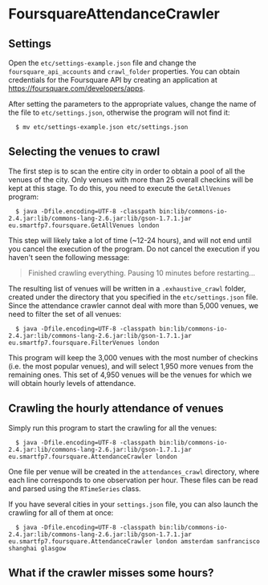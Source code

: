 FoursquareAttendanceCrawler
=============================

## Settings

Open the `etc/settings-example.json` file and change the `foursquare_api_accounts` and `crawl_folder` properties. You can obtain credentials for the Foursquare API by creating an application at https://foursquare.com/developers/apps.

After setting the parameters to the appropriate values, change the name of the file to `etc/settings.json`, otherwise the program will not find it:

```
  $ mv etc/settings-example.json etc/settings.json
```


## Selecting the venues to crawl

The first step is to scan the entire city in order to obtain a pool of all the venues of the city. Only venues with more than 25 overall checkins will be kept at this stage. To do this, you need to execute the `GetAllVenues` program:

```
  $ java -Dfile.encoding=UTF-8 -classpath bin:lib/commons-io-2.4.jar:lib/commons-lang-2.6.jar:lib/gson-1.7.1.jar eu.smartfp7.foursquare.GetAllVenues london
```

This step will likely take a lot of time (~12-24 hours), and will not end until you cancel the execution of the program. Do not cancel the execution if you haven't seen the following message:

> Finished crawling everything. Pausing 10 minutes before restarting...

The resulting list of venues will be written in a `.exhaustive_crawl` folder, created under the directory that you specified in the `etc/settings.json` file. Since the attendance crawler cannot deal with more than 5,000 venues, we need to filter the set of all venues:

```
  $ java -Dfile.encoding=UTF-8 -classpath bin:lib/commons-io-2.4.jar:lib/commons-lang-2.6.jar:lib/gson-1.7.1.jar eu.smartfp7.foursquare.FilterVenues london
```

This program will keep the 3,000 venues with the most number of checkins (i.e. the most popular venues), and will select 1,950 more venues from the remaining ones. This set of 4,950 venues will be the venues for which we will obtain hourly levels of attendance.



## Crawling the hourly attendance of venues

Simply run this program to start the crawling for all the venues:

```
  $ java -Dfile.encoding=UTF-8 -classpath bin:lib/commons-io-2.4.jar:lib/commons-lang-2.6.jar:lib/gson-1.7.1.jar eu.smartfp7.foursquare.AttendanceCrawler london
```

One file per venue will be created in the `attendances_crawl` directory, where each line corresponds to one observation per hour. These files can be read and parsed using the `RTimeSeries` class.

If you have several cities in your `settings.json` file, you can also launch the crawling for all of them at once:

```
  $ java -Dfile.encoding=UTF-8 -classpath bin:lib/commons-io-2.4.jar:lib/commons-lang-2.6.jar:lib/gson-1.7.1.jar eu.smartfp7.foursquare.AttendanceCrawler london amsterdam sanfrancisco shanghai glasgow
```



## What if the crawler misses some hours?
